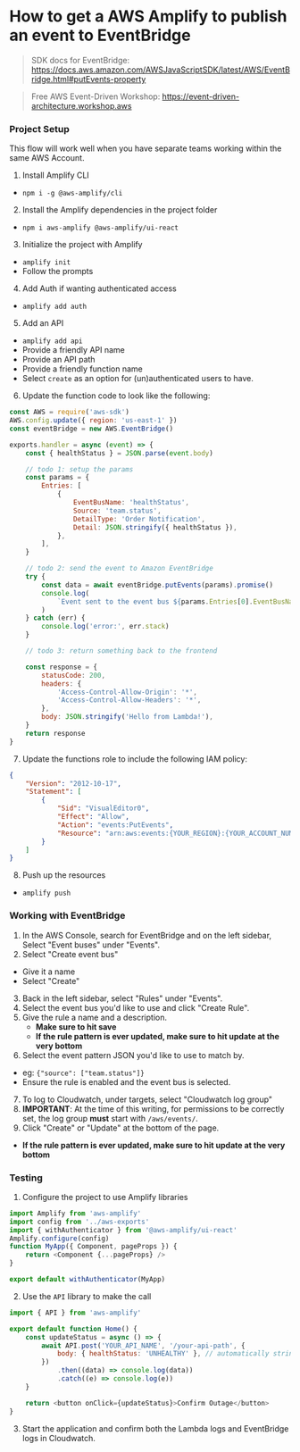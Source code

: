 # How to get a AWS Amplify to publish an event to EventBridge

> SDK docs for EventBridge: https://docs.aws.amazon.com/AWSJavaScriptSDK/latest/AWS/EventBridge.html#putEvents-property

> Free AWS Event-Driven Workshop: https://event-driven-architecture.workshop.aws

### Project Setup

This flow will work well when you have separate teams working within the same AWS Account.

1. Install Amplify CLI

- `npm i -g @aws-amplify/cli`

2. Install the Amplify dependencies in the project folder

- `npm i aws-amplify @aws-amplify/ui-react`

3. Initialize the project with Amplify

- `amplify init`
- Follow the prompts

4. Add Auth if wanting authenticated access

- `amplify add auth`

5. Add an API

- `amplify add api`
- Provide a friendly API name
- Provide an API path
- Provide a friendly function name
- Select `create` as an option for (un)authenticated users to have.

6. Update the function code to look like the following:

```js
const AWS = require('aws-sdk')
AWS.config.update({ region: 'us-east-1' })
const eventBridge = new AWS.EventBridge()

exports.handler = async (event) => {
	const { healthStatus } = JSON.parse(event.body)

	// todo 1: setup the params
	const params = {
		Entries: [
			{
				EventBusName: 'healthStatus',
				Source: 'team.status',
				DetailType: 'Order Notification',
				Detail: JSON.stringify({ healthStatus }),
			},
		],
	}

	// todo 2: send the event to Amazon EventBridge
	try {
		const data = await eventBridge.putEvents(params).promise()
		console.log(
			`Event sent to the event bus ${params.Entries[0].EventBusName} with ID ${data.Entries[0].EventId}`
		)
	} catch (err) {
		console.log('error:', err.stack)
	}

	// todo 3: return something back to the frontend

	const response = {
		statusCode: 200,
		headers: {
			'Access-Control-Allow-Origin': '*',
			'Access-Control-Allow-Headers': '*',
		},
		body: JSON.stringify('Hello from Lambda!'),
	}
	return response
}
```

7. Update the functions role to include the following IAM policy:

```json
{
	"Version": "2012-10-17",
	"Statement": [
		{
			"Sid": "VisualEditor0",
			"Effect": "Allow",
			"Action": "events:PutEvents",
			"Resource": "arn:aws:events:{YOUR_REGION}:{YOUR_ACCOUNT_NUMBER}:event-bus/{YOUR_EVENTBUS_NAME}"
		}
	]
}
```

8. Push up the resources

- `amplify push`

### Working with EventBridge

1. In the AWS Console, search for EventBridge and on the left sidebar, Select "Event buses" under "Events".
2. Select "Create event bus"

- Give it a name
- Select "Create"

3. Back in the left sidebar, select "Rules" under "Events".
4. Select the event bus you'd like to use and click "Create Rule".
5. Give the rule a name and a description.
   - **Make sure to hit save**
   - **If the rule pattern is ever updated, make sure to hit update at the very bottom**
6. Select the event pattern JSON you'd like to use to match by.

- eg: `{"source": ["team.status"]}`
- Ensure the rule is enabled and the event bus is selected.

7. To log to Cloudwatch, under targets, select "Cloudwatch log group"
8. **IMPORTANT**: At the time of this writing, for permissions to be correctly set, the log group **must** start with `/aws/events/`.
9. Click "Create" or "Update" at the bottom of the page.

- **If the rule pattern is ever updated, make sure to hit update at the very bottom**

### Testing

1. Configure the project to use Amplify libraries

```js
import Amplify from 'aws-amplify'
import config from '../aws-exports'
import { withAuthenticator } from '@aws-amplify/ui-react'
Amplify.configure(config)
function MyApp({ Component, pageProps }) {
	return <Component {...pageProps} />
}

export default withAuthenticator(MyApp)
```

2. Use the `API` library to make the call

```js
import { API } from 'aws-amplify'

export default function Home() {
	const updateStatus = async () => {
		await API.post('YOUR_API_NAME', '/your-api-path', {
			body: { healthStatus: 'UNHEALTHY' }, // automatically stringified
		})
			.then((data) => console.log(data))
			.catch((e) => console.log(e))
	}

	return <button onClick={updateStatus}>Confirm Outage</button>
}
```

3. Start the application and confirm both the Lambda logs and EventBridge logs in Cloudwatch.

